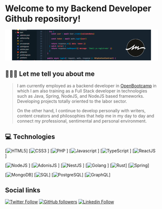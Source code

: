 # Welcome to my **Backend Developer** Github repository!

![AMDevelop Readme Header](./assets/github-header.png)

## 🧑🏻‍💻 Let me tell you about me
> 
> I am currently employed as a backend developer in [OpenBootcamp](https://open-bootcamp.com/) in which I am also training as a Full Stack developer in technologies such as Java, Spring, NodeJS, and NodeJS based frameworks. Developing projects totally oriented to the labor sector.
> 
> On the other hand, I continue to develop personally with writers, content creators and philosophies that help me in my day to day and connect my professional, sentimental and personal environment.


## 💻 Technologies

[![HTML5](https://img.shields.io/static/v1?label=&message=HTML5&color=E34F26&logo=HTML5&logoColor=FFFFFF)]
[![CSS3](https://img.shields.io/static/v1?label=&message=CSS3&color=1572B6&logo=CSS3&logoColor=FFFFFF) ]
[![PHP](https://img.shields.io/static/v1?label=&message=PHP&color=777BB4&logo=PHP&logoColor=FFFFFF) ]
[![Javascript](https://img.shields.io/static/v1?label=&message=JavaScript&color=F7DF1E&logo=Javascript&logoColor=FFFFFF) ]
[![TypeScript](https://img.shields.io/static/v1?label=&message=TypeScript&color=3178C6&logo=Typescript&logoColor=FFFFFF) ]
[![ReactJS](https://img.shields.io/static/v1?label=&message=ReactJS&color=61DAFB&logo=react&logoColor=FFFFFF) ]

[![NodeJS](https://img.shields.io/static/v1?label=&message=NodeJS&color=339933&logo=NODE.js&logoColor=FFFFFF) ]
[![AdonisJS](https://img.shields.io/static/v1?label=&message=AdonisJS&color=5A45FF&logo=adonisjs&logoColor=FFFFFF) ]
[![NestJS](https://img.shields.io/static/v1?label=&message=NestJS&color=E0234E&logo=nestjs&logoColor=FFFFFF) ]
[![Golang](https://img.shields.io/static/v1?label=&message=Golang&color=00ADD8&logo=Go&logoColor=FFFFFF) ]
[![Rust](https://img.shields.io/static/v1?label=&message=Rust&color=000000&logo=Rust&logoColor=FFFFFF)]
[![Spring](https://img.shields.io/static/v1?label=&message=Spring&color=6DB33F&logo=Spring&logoColor=FFFFFF)]

[![MongoDB](https://img.shields.io/static/v1?label=&message=MongoDB&color=47A248&logo=MongoDB&logoColor=FFFFFF)]
[![SQL](https://img.shields.io/static/v1?label=&message=SQL&color=4479A1&logo=mySQL&logoColor=FFFFFF)]
[![PostgreSQL](https://img.shields.io/static/v1?label=&message=PostgreSQL&color=4169E1&logo=postgresql&logoColor=FFFFFF)]
[![GraphQL](https://img.shields.io/static/v1?label=&message=GraphQL&color=E10098&logo=GraphQL&logoColor=FFFFFF)]


## Social links

[![Twitter Follow](https://img.shields.io/twitter/follow/tucolegadev?label=Twitter&logo=Twitter&style=social)](https://twitter.com/tucolegadev) [![GitHub followers](https://img.shields.io/github/followers/TuColegaDev?label=Github&style=social)](https://github.com/TuColegaDev) [![Linkedin Follow](https://img.shields.io/linkedin/follow/TuColegaDev?label=Linkedin&logo=Linkedin&style=social)](https://linkedin.com/in/TuColegaDev)



